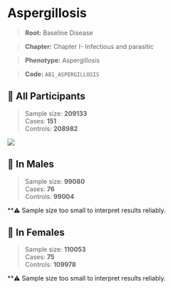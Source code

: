 # Aspergillosis

> **Root:** Baseline Disease  

> **Chapter:** Chapter I- Infectious and parasitic  

> **Phenotype:** Aspergillosis  

> **Code:** `AB1_ASPERGILLOSIS`

## 🧪 All Participants  
> Sample size: **209133**  
> Cases: **151**  
> Controls: **208982**
<img src="/Disease/Figures/ALL/Incidence/AB1_ASPERGILLOSIS.png"/>
<CsvTable src="/Disease/Data/ALL/Incidence/COX_AB1_ASPERGILLOSIS.csv" label="🔍 View full results" />

## 👨 In Males  
> Sample size: **99080**  
> Cases: **76**  
> Controls: **99004**

**⚠️ Sample size too small to interpret results reliably.


## 👩 In Females  
> Sample size: **110053**  
> Cases: **75**  
> Controls: **109978**

**⚠️ Sample size too small to interpret results reliably.

